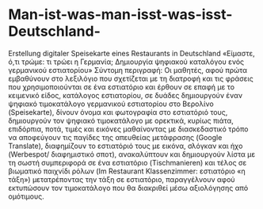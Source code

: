 # Man-ist-was-man-isst-was-isst-Deutschland-
Erstellung digitaler Speisekarte eines Restaurants in Deutschland
«Είμαστε, ό,τι τρώμε: τι τρώει η Γερμανία; Δημιουργία ψηφιακού καταλόγου ενός γερμανικού εστιατορίου»
Σύντομη περιγραφή: 
Οι μαθητές, αφού πρώτα εμβαθύνουν στο λεξιλόγιο που σχετίζεται με τη διατροφή και τις φράσεις που χρησιμοποιούνται σε ένα εστιατόριο και έρθουν σε επαφή με το κειμενικό είδος, κατάλογος εστιατορίου, σε δυάδες δημιουργούν έναν ψηφιακό τιμοκατάλογο γερμανικού εστιατορίου στο Βερολίνο (Speisekarte), δίνουν όνομα και φωτογραφία στο εστιατόριό τους, δημιουργούν τον ψηφιακό τιμοκατάλογο με ορεκτικά, κυρίως πιάτα, επιδόρπια, ποτά, τιμές και εικόνες μαθαίνοντας με διασκεδαστικό τρόπο να αποφεύγουν τις παγίδες της απευθείας μετάφρασης (Google Translate), διαφημίζουν το εστιατόριό τους με εικόνα, σλόγκαν και ήχο (Werbespot/ διαφημιστικό σποτ), ανακαλύπτουν και δημιουργούν λίστα με τη σωστή συμπεριφορά σε ένα εστιατόριο (Tischmanieren) και τέλος σε βιωματικό παιχνίδι ρόλων (Im Restaurant Klassenzimmer: εστιατόριο «η τάξη») μετατρέποντας την τάξη σε εστιατόριο, παραγγέλνουν αφού εκτυπώσουν τον τιμοκατάλογο που θα διακριθεί μέσω αξιολόγησης από ομότιμους.

